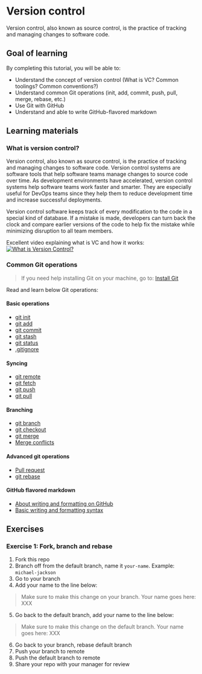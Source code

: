 # Version control
Version control, also known as source control, is the practice of tracking and managing changes to software code.  

## Goal of learning
By completing this tutorial, you will be able to:
- Understand the concept of version control (What is VC? Common toolings? Common conventions?)
- Understand common Git operations (init, add, commit, push, pull, merge, rebase, etc.)
- Use Git with GitHub
- Understand and able to write GitHub-flavored markdown

## Learning materials
### What is version control?
Version control, also known as source control, is the practice of tracking and managing changes to software code. Version control systems are software tools that help software teams manage changes to source code over time. As development environments have accelerated, version control systems help software teams work faster and smarter. They are especially useful for DevOps teams since they help them to reduce development time and increase successful deployments.

Version control software keeps track of every modification to the code in a special kind of database. If a mistake is made, developers can turn back the clock and compare earlier versions of the code to help fix the mistake while minimizing disruption to all team members.  

Excellent video explaining what is VC and how it works:  
[![What is Version Control?](https://img.youtube.com/vi/xQujH0ElTUg/0.jpg)](https://www.youtube.com/watch?v=xQujH0ElTUg)

### Common Git operations
> If you need help installing Git on your machine, go to: [Install Git
](https://www.atlassian.com/git/tutorials/install-git)

Read and learn below Git operations:

#### Basic operations
- [git init](https://www.atlassian.com/git/tutorials/setting-up-a-repository/git-init)
- [git add](https://www.atlassian.com/git/tutorials/saving-changes)
- [git commit](https://www.atlassian.com/git/tutorials/saving-changes/git-commit)
- [git stash](https://www.atlassian.com/git/tutorials/saving-changes/git-stash)
- [git status](https://www.atlassian.com/git/tutorials/inspecting-a-repository)
- [.gitignore](https://www.atlassian.com/git/tutorials/saving-changes/gitignore)

#### Syncing
- [git remote](https://www.atlassian.com/git/tutorials/syncing)
- [git fetch](https://www.atlassian.com/git/tutorials/syncing/git-fetch)
- [git push](https://www.atlassian.com/git/tutorials/syncing/git-push)
- [git pull](https://www.atlassian.com/git/tutorials/syncing/git-pull)

#### Branching
- [git branch](https://www.atlassian.com/git/tutorials/using-branches)
- [git checkout](https://www.atlassian.com/git/tutorials/using-branches/git-checkout)
- [git merge](https://www.atlassian.com/git/tutorials/using-branches/git-merge)
- [Merge conflicts](https://www.atlassian.com/git/tutorials/using-branches/merge-conflicts)

#### Advanced git operations
- [Pull request](https://docs.github.com/en/pull-requests/collaborating-with-pull-requests/proposing-changes-to-your-work-with-pull-requests/creating-a-pull-request)
- [git rebase](https://www.atlassian.com/git/tutorials/rewriting-history/git-rebase)

#### GitHub flavored markdown
- [About writing and formatting on GitHub](https://docs.github.com/en/get-started/writing-on-github/getting-started-with-writing-and-formatting-on-github/about-writing-and-formatting-on-github)
- [Basic writing and formatting syntax](https://docs.github.com/en/get-started/writing-on-github/getting-started-with-writing-and-formatting-on-github/basic-writing-and-formatting-syntax)

## Exercises

### Exercise 1: Fork, branch and rebase
1. Fork this repo
2. Branch off from the default branch, name it `your-name`. Example: `michael-jackson`
3. Go to your branch
4. Add your name to the line below:
> Make sure to make this change on your branch. Your name goes here: XXX
5. Go back to the default branch, add your name to the line below:
> Make sure to make this change on the default branch. Your name goes here: XXX
6. Go back to your branch, rebase default branch
7. Push your branch to remote
8. Push the default branch to remote
9. Share your repo with your manager for review